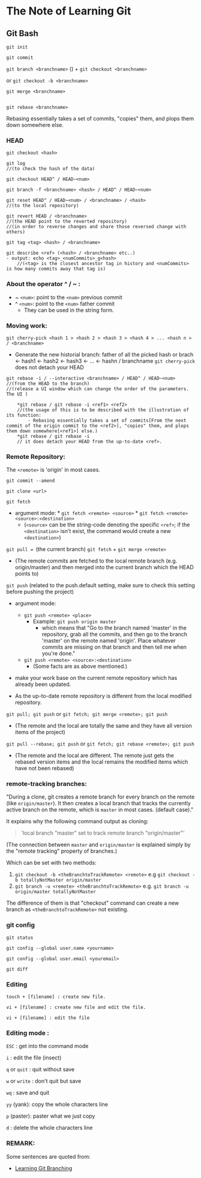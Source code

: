 # The Note of Learning Git
## Git Bash
	git init

	git commit

`git branch <branchname>` ()
\+ `git checkout <branchname>` 

or `git checkout -b <branchname>`

    git merge <branchname>  
    

    git rebase <branchname> 

Rebasing essentially takes a set of commits, "copies" them, and plops them down somewhere else.

### HEAD

	git checkout <hash>

    git log 
    //(to check the hash of the data)

    git checkout HEAD^ / HEAD~<num>

    git branch -f <branchname> <hash> / HEAD^ / HEAD~<num>

    git reset HEAD^ / HEAD~<num> / <branchname> / <hash> 
    //(to the local repository)

    git revert HEAD / <branchname> 
    //(the HEAD point to the reverted repository)
    //(in order to reverse changes and share those reversed change with others)

    git tag <tag> <hash> / <branchname>

    git describe <ref> (<hash> / <branchname> etc..)
    - output: echo <tag>_<numCommits>_g<hash> 
        //(<tag> is the closest ancestor tag in history and <numCommits> is how many commits away that tag is)

### About the operator ^ / ~ :
- ~ `<num>`: point to the `<num>` previous commit 
- ^ `<num>`: point to the `<num>` father commit
	 * They can be used in the string form.



### Moving work:

    git cherry-pick <hash 1 > <hash 2 > <hash 3 > <hash 4 > ... <hash n > / <branchname> 
   - Generate the new historial branch: father of all the picked hash or brach <- hash1 <- hash2 <- hash3 <- ... <- hashn / branchname
    `git cherry-pick` does not detach your HEAD   

    git rebase -i / --interactive <branchname> / HEAD^ / HEAD~<num>
    //(from the HEAD to the branch) 
    //(release a UI window which can change the order of the parameters. The UI )
	
        *git rebase / git rebase -i <ref1> <ref2> 
        //(the usage of this is to be described with the illustration of its function: 
    		- Rebasing essentially takes a set of commits[From the next commit of the origin commit to the <ref2>], "copies" them, and plops them down somewhere[<ref1>] else.)
	    *git rebase / git rebase -i 
        // it does detach your HEAD from the up-to-date <ref>.

### Remote Repository:
The `<remote>` is 'origin' in most cases.
    
    git commit --amend 

    git clone <url>

    git fetch 
   - argument mode: 
    * `git fetch <remote> <source>`
    * `git fetch <remote> <source>:<destination>`  
      * (`<source>` can be the string-code denoting the specific `<ref>`; if the `<destination>` isn't exist, the command would create a new `<destination>`)

   `git pull = `(the current branch) `git fetch` + `git merge <remote>` 
   - (The remote commits are fetched to the local remote branch (e.g. origin/master) and then merged into the current branch which the HEAD points to)
	

   `git push` (related to the push.default setting, make sure to check this setting before pushing the project)
  - argument mode:
     * `git push <remote> <place>`
         * Example: `git push origin master`
           * which means that "Go to the branch named 'master' in the repository, grab all the commits, and then go to the branch 'master' on the remote named 'origin'. Place whatever commits are missing on that branch and then tell me when you're done."
     * `git push <remote> <source>:<destination>` 
       * (Some facts are as above mentioned.)


- make your work base on the current remote repository which has already been updated.
- As the up-to-date remote repository is different from the local modified repository.

`git pull; git push` or `git fetch; git merge <remote>; git push` 
  - (The remote and the local are totally the same and they have all version items of the project)

`git pull --rebase; git push` or `git fetch; git rebase <remote>; git push`
  - (The remote and the local are different. The remote just gets the rebased version items and the local remains the modified items which have not been rebased)


### remote-tracking branches:
	
"During a clone, git creates a remote branch for every branch on the remote (like `origin/master`). It then creates a local branch that tracks the currently active branch on the remote, which is `master` in most cases. (default case)."
	
It explains why the following command output as cloning: 
  >'local branch "master" set to track remote branch "origin/master"'
    
  (The connection between `master` and `origin/master` is explained simply by the "remote tracking" property of branches.)
	
Which can be set with two methods:
  1. `git checkout -b <theBranchtoTrackRemote> <remote>` e.g `git checkout -b totallyNotMaster origin/master`
  2. `git branch -u <remote> <theBranchtoTrackRemote>` e.g. `git branch -u origin/master totallyNotMaster`

The difference of them is that "checkout" command can create a new branch as `<theBranchtoTrackRemote>` not existing.

### git config
    git status

    git config --global user.name <yourname>

    git config --global user.email <youremail>

    git diff

### Editing
    touch + [filename] : create new file.

    vi + [filename] : create new file and edit the file.

    vi + [filename] : edit the file


### Editing mode :

`ESC` : get into the command mode

`i` : edit the file (insect)

`q` or `quit` : quit without save

`w` or `write` : don't quit but save

`wq` : save and quit

`yy` (yank): copy the whole characters line

`p` (paster): paster what we just copy

`d` : delete the whole characters line

### REMARK: 
Some sentences are quoted from:
  - [Learning Git Branching](https://learngitbranching.js.org "Learning Git Branching")
